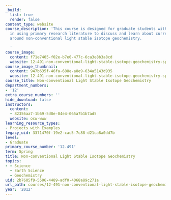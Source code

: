 ```yaml
---
_build:
  list: true
  render: false
content_type: website
course_description: 'This course is designed for graduate students with an interest
  in using primary research literature to discuss and learn about current research
  around non-conventional light stable isotope geochemistry.

  '
course_image:
  content: f71e7405-f02e-b7e0-477c-6ca3e8b3a8cd
  website: 12-491-non-conventional-light-stable-isotope-geochemistry-spring-2012
course_image_thumbnail:
  content: 947b635f-46fa-688e-a8e9-634a5143d935
  website: 12-491-non-conventional-light-stable-isotope-geochemistry-spring-2012
course_title: Non-conventional Light Stable Isotope Geochemistry
department_numbers:
- '12'
extra_course_numbers: ''
hide_download: false
instructors:
  content:
  - 82356aa7-1b69-5d8e-04e4-065a7b1b7ad5
  website: ocw-www
learning_resource_types:
- Projects with Examples
legacy_uid: 3371470f-19e2-cac5-7c88-d21ca8a0dd7b
level:
- Graduate
primary_course_number: '12.491'
term: Spring
title: Non-conventional Light Stable Isotope Geochemistry
topics:
- - Science
  - Earth Science
  - Geochemistry
uid: 2b7605f9-5506-4489-adf0-4068a89c271a
url_path: courses/12-491-non-conventional-light-stable-isotope-geochemistry-spring-2012
year: '2012'
---
```

